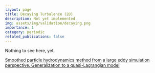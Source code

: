 ```yaml
---
layout: page
title: Decaying Turbulence (2D)
description: Not yet implemented
img: assets/img/validation/decaying.png
importance: 1
category: periodic
related_publications: false
---
```


Nothing to see here, yet.


[Smoothed particle hydrodynamics method from a large eddy simulation perspective. Generalization to a quasi-Lagrangian model](https://pubs.aip.org/aip/pof/article/33/1/015102/1061101/Smoothed-particle-hydrodynamics-method-from-a)
